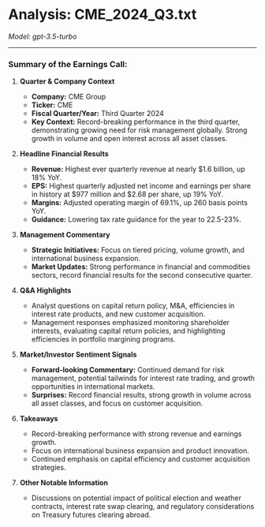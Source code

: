 # Analysis: CME_2024_Q3.txt

*Model: gpt-3.5-turbo*

---

### Summary of the Earnings Call:

1. **Quarter & Company Context**
   - **Company:** CME Group
   - **Ticker:** CME
   - **Fiscal Quarter/Year:** Third Quarter 2024
   - **Key Context:** Record-breaking performance in the third quarter, demonstrating growing need for risk management globally. Strong growth in volume and open interest across all asset classes.

2. **Headline Financial Results**
   - **Revenue:** Highest ever quarterly revenue at nearly $1.6 billion, up 18% YoY.
   - **EPS:** Highest quarterly adjusted net income and earnings per share in history at $977 million and $2.68 per share, up 19% YoY.
   - **Margins:** Adjusted operating margin of 69.1%, up 260 basis points YoY.
   - **Guidance:** Lowering tax rate guidance for the year to 22.5-23%.

3. **Management Commentary**
   - **Strategic Initiatives:** Focus on tiered pricing, volume growth, and international business expansion.
   - **Market Updates:** Strong performance in financial and commodities sectors, record financial results for the second consecutive quarter.

4. **Q&A Highlights**
   - Analyst questions on capital return policy, M&A, efficiencies in interest rate products, and new customer acquisition.
   - Management responses emphasized monitoring shareholder interests, evaluating capital return policies, and highlighting efficiencies in portfolio margining programs.

5. **Market/Investor Sentiment Signals**
   - **Forward-looking Commentary:** Continued demand for risk management, potential tailwinds for interest rate trading, and growth opportunities in international markets.
   - **Surprises:** Record financial results, strong growth in volume across all asset classes, and focus on customer acquisition.

6. **Takeaways**
   - Record-breaking performance with strong revenue and earnings growth.
   - Focus on international business expansion and product innovation.
   - Continued emphasis on capital efficiency and customer acquisition strategies.

7. **Other Notable Information**
   - Discussions on potential impact of political election and weather contracts, interest rate swap clearing, and regulatory considerations on Treasury futures clearing abroad.